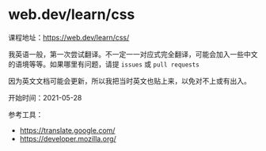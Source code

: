 # web.dev/learn/css

课程地址：https://web.dev/learn/css/

我英语一般，第一次尝试翻译。不一定一一对应式完全翻译，可能会加入一些中文的语境等等。如果哪里有问题，请提 `issues` 或 `pull requests`

因为英文文档可能会更新，所以我把当时英文也贴上来，以免对不上或有出入。

开始时间：2021-05-28

参考工具：
- https://translate.google.com/
- https://developer.mozilla.org/